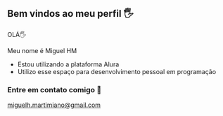 ## Bem vindos ao meu perfil 🖐️
OLÁ🖐️

Meu nome é Miguel HM

- Estou utilizando a plataforma Alura
- Utilizo esse espaço para desenvolvimento pessoal em programação


### Entre em contato comigo 📧
miguelh.martimiano@gmail.com
